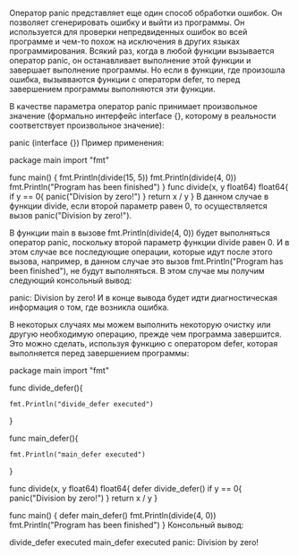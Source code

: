 Оператор panic представляет еще один способ обработки ошибок. Он позволяет сгенерировать ошибку и выйти из программы. 
Он используется для проверки непредвиденных ошибок во всей программе и чем-то похож на исключения в других языках программирования. 
Всякий раз, когда в любой функции вызывается оператор panic, он останавливает выполнение этой функции и завершает выполнение программы. 
Но если в функции, где произошла ошибка, вызывваются функции с операторм defer, то перед завершением программы выполняются эти функции.

В качестве параметра оператор panic принимает произвольное значение (формально интерфейс interface {}, которому в реальности соответствует произвольное значение):


panic (interface {})
Пример применения:


package main
import "fmt"
 
func main() {
    fmt.Println(divide(15, 5))
    fmt.Println(divide(4, 0))
    fmt.Println("Program has been finished")
}
func divide(x, y float64) float64{
    if y == 0{ 
        panic("Division by zero!")
    }
    return x / y
}
В данном случае в функции divide, если второй параметр равен 0, то осуществляется вызов panic("Division by zero!").

В функции main в вызове fmt.Println(divide(4, 0)) будет выполняться оператор panic, поскольку второй параметр функции divide равен 0. 
И в этом случае все последующие операции, которые идут после этого вызова, например, в данном случае это вызов fmt.Println("Program has been finished"), 
не будут выполняться. В этом случае мы получим следующий консольный вывод:


panic: Division by zero!
И в конце вывода будет идти диагностическая информация о том, где возникла ошибка.

В некоторых случаях мы можем выполнить некоторую очистку или другую необходимую операцию, прежде чем программа завершится. 
Это можно сделать, используя функцию с оператором defer, которая выполняется перед завершением программы:


package main
import "fmt"
 
func divide_defer(){
 
    fmt.Println("divide_defer executed")
}
 
func main_defer(){
 
    fmt.Println("main_defer executed")
}
 
 
func divide(x, y float64) float64{
    defer divide_defer()
    if y == 0{ 
        panic("Division by zero!")
    }
    return x / y
}
 
func main() {
    defer main_defer()
    fmt.Println(divide(4, 0))
    fmt.Println("Program has been finished")
}
Консольный вывод:

divide_defer executed
main_defer executed
panic: Division by zero!
